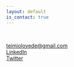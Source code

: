 ```yaml
---
layout: default
is_contact: true
---
```


<br>

<i class="fas fa-envelope" style="color:rgb(73,0,11); font-size:.85em" aria-hidden="true"></i> [teimioloyede@gmail.com](mailto:teimioloyede@gmail.com)
<br>
<i class="fab fa-linkedin" style="color:rgb(14,118,168); font-size:.85em" aria-hidden="true"></i> [LinkedIn](https://www.linkedin.com/in/temilola-oloyede-b3a379107/)
<br>
<i class="fab fa-twitter" style="color:rgb(0,172,238); font-size:.85em" aria-hidden="true"></i> [Twitter](https://twitter.com/teimilola)

<br>
